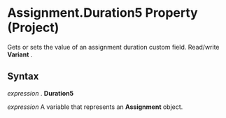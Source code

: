 
# Assignment.Duration5 Property (Project)

 Gets or sets the value of an assignment duration custom field. Read/write **Variant** .


## Syntax

 _expression_ . **Duration5**

 _expression_ A variable that represents an **Assignment** object.

